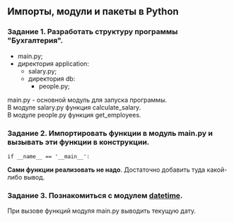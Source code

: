 ## Импорты, модули и пакеты в Python

### Задание 1. Разработать **структуру** программы "Бухгалтерия". 
- main.py;  
- директория application:  
    - salary.py;  
    - директория db:  
      - people.py;  
      
main.py - основной модуль для запуска программы.  
В модуле salary.py функция calculate_salary.  
В модуле people.py функция get_employees.  

### Задание 2. Импортировать функции в модуль main.py и вызывать эти функции в конструкции.
```
if __name__ == '__main__':
```
**Сами функции реализовать не надо**. Достаточно добавить туда какой-либо вывод.

### Задание 3. Познакомиться с модулем [datetime](https://pythonworld.ru/moduli/modul-datetime.html). 
При вызове функций модуля main.py выводить текущую дату.
   
